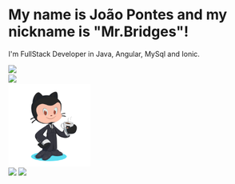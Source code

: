 <html>
      <head>
            <link rel="stylesheet" type="text/css" href="style.css" />
      </head>

<body>
      <div class="card-body">
            <h1 class="titulo">My name is João Pontes and my nickname is "Mr.Bridges"!</h1>
            <p class="sub">I'm FullStack Developer in Java, Angular, MySql and Ionic.</p>
            
<div class="info">
<div href="https://github.com/joaogomes456"><img src="https://img.shields.io/badge/-Github-181717?style=for-the-badge&logo=Github&logoColor=white"></div>
<div href="https://github.com/joaogomes456"><img src="https://img.shields.io/badge/-LinkedIn-0077B5?style=for-the-badge&logo=LinkedIn&logoColor=white"></div> 
            
<div class="card">
      <img align="center" height="165rem"src="my-octocat.png">
</div>
       </div>

<div class="card">
<img align="center" height="180rem" src="https://github-readme-stats.vercel.app/api?username=joaogomes456&show_icons=true&theme=dracula&include_all_commits=true&count_private=true"/>
<img align="center" height="180rem" src="https://github-readme-stats.vercel.app/api/top-langs/?username=joaogomes456&layout=compact&langs_count=7&theme=dracula"/>
</div>   
    
</div>

   </body>

</html>
